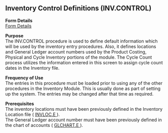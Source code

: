 ##  Inventory Control Definitions (INV.CONTROL)

<PageHeader />

**Form Details**  
[ Form Details ](../../INV-OVERVIEW/INV-ENTRY/INV-CONTROL/INV-CONTROL-1/README.md)   

**Purpose**  
The INV.CONTROL procedure is used to define default information which will be
used by the inventory entry procedures. Also, it defines locations and General
Ledger account numbers used by the Product Costing, Physical and Cycle
Inventory portions of the module. The Cycle Count process utilizes the
information entered in this screen to assign cycle count dates in the
Inventory file.

**Frequency of Use**  
The entries in this procedure must be loaded prior to using any of the other
procedures in the Inventory Module. This is usually done as part of setting up
the system. The entries may be changed after that time as required.

**Prerequisites**  
The inventory locations must have been previously defined in the Inventory Location file ( [ INVLOC.E ](../../INV-OVERVIEW/INV-ENTRY/INVLOC-E/README.md) ).   
The General Ledger account number must have been previously defined in the chart of accounts ( [ GLCHART.E ](../../GL-OVERVIEW/GL-ENTRY/GLCHART-E/README.md) ). 

<badge text= "Version 8.10.57" vertical="middle" />

<PageFooter />